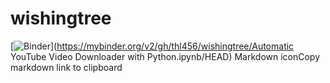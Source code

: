 # wishingtree

[![Binder](https://mybinder.org/badge_logo.svg)](https://mybinder.org/v2/gh/thl456/wishingtree/Automatic YouTube Video Downloader with Python.ipynb/HEAD)
Markdown iconCopy markdown link to clipboard
